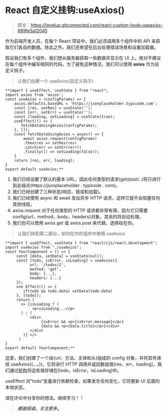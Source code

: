 # React 自定义挂钩:useAxios()

> 原文：<https://levelup.gitconnected.com/react-custom-hook-useaxios-689fe5a12045>

作为前端开发人员，在每个 React 项目中，我们必须调用多个组件中的 API 来获取它们各自的数据。除此之外，我们还希望在后台处理错误场景和设置加载器。

假设我们有多个组件，我们想从服务器获取一些数据并显示在 UI 上。绝对不建议在每个组件中编写相同的代码。为了避免这种情况，我们可以使用 **axios** 作为自定义钩子。

> 让我们创建一个 useAxios(自定义钩子)

```
**import { useEffect, useState } from "react";
import axios from 'axios';
const useAxios = (configParams) => {
    axios.defaults.baseURL = 'https://jsonplaceholder.typicode.com';
    const [res, setRes] = useState('');
    const [err, setErr] = useState('');
    const [loading, setLoading] = useState(true);
    useEffect(() => {
       fetchDataUsingAxios(configParams);
    }, []);
    const fetchDataUsingAxios = async() => {
        await axios.request(configParams)
        .then(res => setRes(res)
        .catch(err => setErr(err))
        .finally(() => setLoading(false));
    }
    return [res, err, loading];
}
export default useAxios;**
```

1.  我们已经设置了默认的基本 URL，因此任何类型的请求(get/post/..)将只进行到此端点(https://jsonplaceholder . typicode . com)。
2.  我们已经创建了三种状态(响应、错误和加载)。
3.  我们已经使用 async 和 await 发出异步 HTTP 请求，这样它就不会阻塞任何其他线程。
4.  axios.request 对于任何类型的 HTTP 请求都非常有用，因为它只需要 config{url，method，body，headers}对象，其余的将自动处理。
5.  我们也可以使用 axios.get 或 axios.post 来代替。选择权在你。

> 让我们转到第二部分，如何在你的组件中使用 useAxios

```
**import { useEffect, useState } from "react/cjs/react.development";
import useAxios from "./useAxios";
const YourComponent = () => {
     const [data, setData] = useState(null);
     const [todo, isError, isLoading] = useAxios({
           url: '/todos/2',
           method: 'get',
           body: {...},
           headers: {...}
     });
     use Effect(() => {
        if(todo && todo.data) setData(todo.data)
     }, [todo]);
     return (
       <> {isLoading ? (
            <p>isLoading...</p>
       ) : (
           <div>
                {isError && <p>{isError.message}</p>}
                {data && <p>{data.title}</p>}</div>
           </div>
        )} </>
      )
}
export default YourComponent;**
```

这里，我们创建了一个由{url、方法、主体和头}组成的 config 对象，并将其传递给 useAxios({…。})，它将进行 HTTP 调用并返回数组值[res，err，loading]，我们通过[析构](https://developer.mozilla.org/en-US/docs/Web/JavaScript/Reference/Operators/Destructuring_assignment)将这些值存储在[todo，isError，isLoading]中。

useEffect 对“todo”变量进行依赖检查，如果发生任何变化，它将更新 UI 后面的本地状态。

请在评论中分享你的想法。继续学习！！

> ***感谢阅读。关注更多*。**